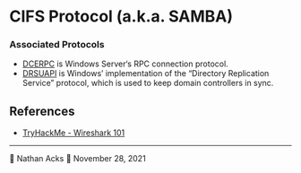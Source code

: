 # CIFS Protocol (a.k.a. SAMBA)

### Associated Protocols

* [DCERPC](https://en.wikipedia.org/wiki/DCE/RPC) is Windows Server‘s RPC connection protocol.
* [DRSUAPI](https://wiki.samba.org/index.php/DRSUAPI) is Windows’ implementation of the “Directory Replication Service” protocol, which is used to keep domain controllers in sync.

## References

* [TryHackMe - Wireshark 101](tryhackme-wireshark-101.md)

- - - -

👤 Nathan Acks
📅 November 28, 2021
